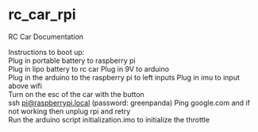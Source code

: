 # rc_car_rpi

RC Car Documentation 
 
Instructions to boot up:  
Plug in portable battery to raspberry pi  
Plug in lipo battery to rc car 
Plug in 9V to arduino  
Plug in the arduino to the raspberry pi to left inputs 
Plug in imu to input above wifi  
Turn on the esc of the car with the button  
ssh pi@raspberrypi.local (password: greenpanda) 
Ping google.com and if not working then unplug rpi and retry  
Run the arduino script initialization.imo to initialize the throttle
